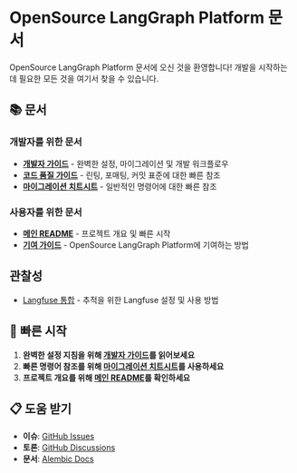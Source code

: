 # OpenSource LangGraph Platform 문서

OpenSource LangGraph Platform 문서에 오신 것을 환영합니다! 개발을 시작하는 데 필요한 모든 것을 여기서 찾을 수 있습니다.

## 📚 문서

### 개발자를 위한 문서

- **[개발자 가이드](developer-guide-ko.md)** - 완벽한 설정, 마이그레이션 및 개발 워크플로우
- **[코드 품질 가이드](code-quality-ko.md)** - 린팅, 포매팅, 커밋 표준에 대한 빠른 참조
- **[마이그레이션 치트시트](migration-cheatsheet-ko.md)** - 일반적인 명령어에 대한 빠른 참조

### 사용자를 위한 문서

- **[메인 README](../README.md)** - 프로젝트 개요 및 빠른 시작
- **[기여 가이드](../CONTRIBUTING.md)** - OpenSource LangGraph Platform에 기여하는 방법

## 관찰성

- [Langfuse 통합](./langfuse-usage-ko.md) - 추적을 위한 Langfuse 설정 및 사용 방법

## 🚀 빠른 시작

1. **완벽한 설정 지침을 위해 [개발자 가이드](developer-guide-ko.md)를 읽어보세요**
2. **빠른 명령어 참조를 위해 [마이그레이션 치트시트](migration-cheatsheet-ko.md)를 사용하세요**
3. **프로젝트 개요를 위해 [메인 README](../README.md)를 확인하세요**

## 📋 도움 받기

- **이슈**: [GitHub Issues](https://github.com/HyunjunJeon/open-langgraph-platform/issues)
- **토론**: [GitHub Discussions](https://github.com/HyunjunJeon/open-langgraph-platform/discussions)
- **문서**: [Alembic Docs](https://alembic.sqlalchemy.org/)
